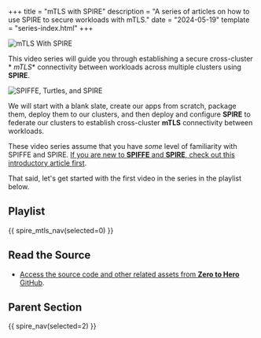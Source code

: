 +++
title = "mTLS with SPIRE"
description = "A series of articles on how to use SPIRE to secure workloads with mTLS."
date = "2024-05-19"
template = "series-index.html"
+++

![mTLS With SPIRE](/images/size/w1200/2024/03/spire.png)

This video series will guide you through establishing a secure cross-cluster *
*mTLS** connectivity between workloads across multiple clusters using **SPIRE**.

![SPIFFE, Turtles, and SPIRE](/images/2022/10/Fe0tEnHUcAAzJ45.jpeg)

We will start with a blank slate, create our apps from scratch, package them,
deploy them to our clusters, and then deploy and configure **SPIRE** to federate
our clusters to establish cross-cluster **mTLS** connectivity between workloads.

These video series assume that you have _some_ level of familiarity with SPIFFE
and SPIRE. [If you are new to **SPIFFE** and 
**SPIRE**, check out this introductory article first](@/spire/spire-rocks.md).

That said, let's get started with the first video in the series in the playlist
below.

## Playlist

{{ spire_mtls_nav(selected=0) }}

## Read the Source

* [Access the source code and other related assets from **Zero to Hero** GitHub](https://github.com/zerotohero-dev/spire-mtls).

## Parent Section

{{ spire_nav(selected=2) }}
